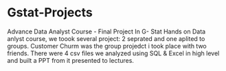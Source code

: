 # Gstat-Projects
Advance Data Analyst Course - Final Project 
In G- Stat Hands on Data anlyst course, we toook several project: 2 seprated and one aplited to groups. 
Customer Churm was the group projedct i took place with two friends. 
There were 4 csv files we analyzed using SQL & Excel in high level and built a PPT from it presented to lectures. 
